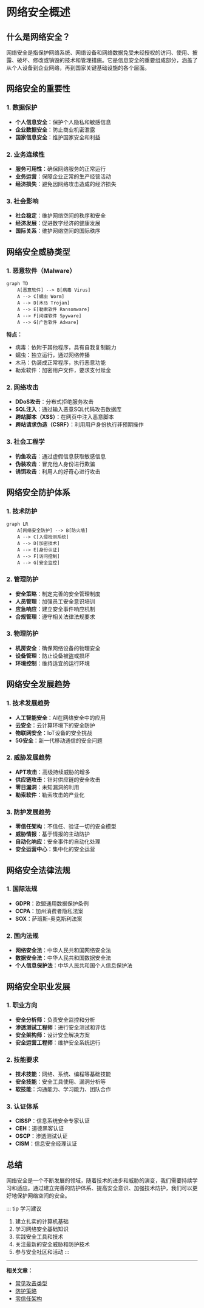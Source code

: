 # 网络安全概述

## 什么是网络安全？

网络安全是指保护网络系统、网络设备和网络数据免受未经授权的访问、使用、披露、破坏、修改或销毁的技术和管理措施。它是信息安全的重要组成部分，涵盖了从个人设备到企业网络，再到国家关键基础设施的各个层面。

## 网络安全的重要性

### 1. 数据保护
- **个人信息安全**：保护个人隐私和敏感信息
- **企业数据安全**：防止商业机密泄露
- **国家信息安全**：维护国家安全和利益

### 2. 业务连续性
- **服务可用性**：确保网络服务的正常运行
- **业务运营**：保障企业正常的生产经营活动
- **经济损失**：避免因网络攻击造成的经济损失

### 3. 社会影响
- **社会稳定**：维护网络空间的秩序和安全
- **经济发展**：促进数字经济的健康发展
- **国际关系**：维护网络空间的国际秩序

## 网络安全威胁类型

### 1. 恶意软件（Malware）
```mermaid
graph TD
    A[恶意软件] --> B[病毒 Virus]
    A --> C[蠕虫 Worm]
    A --> D[木马 Trojan]
    A --> E[勒索软件 Ransomware]
    A --> F[间谍软件 Spyware]
    A --> G[广告软件 Adware]
```

**特点：**
- 病毒：依附于其他程序，具有自我复制能力
- 蠕虫：独立运行，通过网络传播
- 木马：伪装成正常程序，执行恶意功能
- 勒索软件：加密用户文件，要求支付赎金

### 2. 网络攻击
- **DDoS攻击**：分布式拒绝服务攻击
- **SQL注入**：通过输入恶意SQL代码攻击数据库
- **跨站脚本（XSS）**：在网页中注入恶意脚本
- **跨站请求伪造（CSRF）**：利用用户身份执行非预期操作

### 3. 社会工程学
- **钓鱼攻击**：通过虚假信息获取敏感信息
- **伪装攻击**：冒充他人身份进行欺骗
- **诱饵攻击**：利用人的好奇心进行攻击

## 网络安全防护体系

### 1. 技术防护
```mermaid
graph LR
    A[网络安全防护] --> B[防火墙]
    A --> C[入侵检测系统]
    A --> D[加密技术]
    A --> E[身份认证]
    A --> F[访问控制]
    A --> G[安全监控]
```

### 2. 管理防护
- **安全策略**：制定完善的安全管理制度
- **人员管理**：加强员工安全意识培训
- **应急响应**：建立安全事件响应机制
- **合规管理**：遵守相关法律法规要求

### 3. 物理防护
- **机房安全**：确保网络设备的物理安全
- **设备管理**：防止设备被盗或损坏
- **环境控制**：维持适宜的运行环境

## 网络安全发展趋势

### 1. 技术发展趋势
- **人工智能安全**：AI在网络安全中的应用
- **云安全**：云计算环境下的安全防护
- **物联网安全**：IoT设备的安全挑战
- **5G安全**：新一代移动通信的安全问题

### 2. 威胁发展趋势
- **APT攻击**：高级持续威胁的增多
- **供应链攻击**：针对供应链的安全攻击
- **零日漏洞**：未知漏洞的利用
- **勒索软件**：勒索攻击的产业化

### 3. 防护发展趋势
- **零信任架构**：不信任、验证一切的安全模型
- **威胁情报**：基于情报的主动防护
- **自动化响应**：安全事件的自动化处理
- **安全运营中心**：集中化的安全运营

## 网络安全法律法规

### 1. 国际法规
- **GDPR**：欧盟通用数据保护条例
- **CCPA**：加州消费者隐私法案
- **SOX**：萨班斯-奥克斯利法案

### 2. 国内法规
- **网络安全法**：中华人民共和国网络安全法
- **数据安全法**：中华人民共和国数据安全法
- **个人信息保护法**：中华人民共和国个人信息保护法

## 网络安全职业发展

### 1. 职业方向
- **安全分析师**：负责安全监控和分析
- **渗透测试工程师**：进行安全测试和评估
- **安全架构师**：设计安全解决方案
- **安全运营工程师**：维护安全系统运行

### 2. 技能要求
- **技术技能**：网络、系统、编程等基础技能
- **安全技能**：安全工具使用、漏洞分析等
- **软技能**：沟通能力、学习能力、团队合作

### 3. 认证体系
- **CISSP**：信息系统安全专家认证
- **CEH**：道德黑客认证
- **OSCP**：渗透测试认证
- **CISM**：信息安全经理认证

## 总结

网络安全是一个不断发展的领域，随着技术的进步和威胁的演变，我们需要持续学习和适应。通过建立完善的防护体系、提高安全意识、加强技术防护，我们可以更好地保护网络空间的安全。

::: tip 学习建议
1. 建立扎实的计算机基础
2. 学习网络安全基础知识
3. 实践安全工具和技术
4. 关注最新的安全威胁和防护技术
5. 参与安全社区和活动
:::

---

**相关文章：**
- [常见攻击类型](./attack-types)
- [防护策略](./defense-strategies)
- [零信任架构](./zero-trust)
